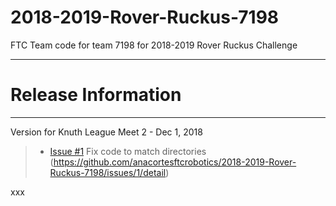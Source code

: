 # 2018-2019-Rover-Ruckus-7198
FTC Team code for team 7198 for 2018-2019 Rover Ruckus Challenge

**************************************************************************************
# Release Information
**************************************************************************************

Version for Knuth League Meet 2 - Dec 1, 2018   
> - [Issue #1](https://github.com/anacortesftcrobotics/2018-2019-Rover-Ruckus-7198/issues/1) Fix code to match directories (https://github.com/anacortesftcrobotics/2018-2019-Rover-Ruckus-7198/issues/1/detail)

xxx

